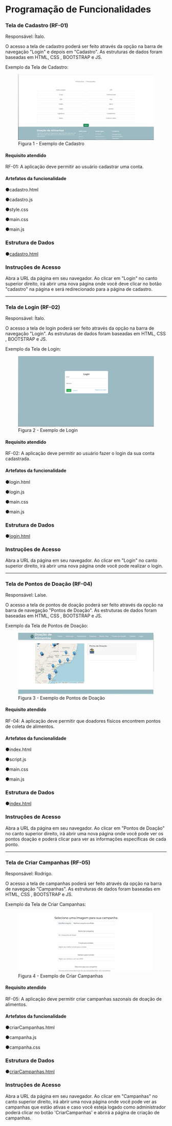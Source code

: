 # Programação de Funcionalidades

### Tela de Cadastro (RF-01)

Responsável: Ítalo.

O acesso a tela de cadastro poderá ser feito através da opção na barra de navegação "Login" e depois em "Cadastro". As estruturas de dados foram baseadas em HTML, CSS , BOOTSTRAP e JS.

Exemplo da Tela de Cadastro:
<figure> 
  <img src="img/cadastro.jpeg">
  <figcaption> Figura 1 - Exemplo de Cadastro
</figure> 

#### Requisito atendido

RF-01: A aplicação deve permitir ao usuário cadastrar uma conta.

#### Artefatos da funcionalidade

●cadastro.html

●cadastro.js

●style.css

●main.css

●main.js

### Estrutura de Dados

●[cadastro.html](https://github.com/ICEI-PUC-Minas-PMV-ADS/pmv-ads-2024-e1-proj-web-t2-ads-e1-grupo2-doacao-de-alimentos/blob/main/codigo-fonte/cadastro/cadastro.html)

### Instruções de Acesso

Abra a URL da página em seu navegador. Ao clicar em "Login" no canto superior direito, irá abrir uma nova página onde você deve clicar no botão "cadastro" na página e será redirecionado para a página de cadastro.

<hr>

### Tela de Login (RF-02)

Responsável: Ítalo.

O acesso a tela de login poderá ser feito através da opção na barra de navegação "Login". As estruturas de dados foram baseadas em HTML, CSS , BOOTSTRAP e JS.

Exemplo da Tela de Login:
<figure> 
  <img src="img/loginNovo.jpeg">
  <figcaption> Figura 2 - Exemplo de Login
</figure> 

#### Requisito atendido

RF-02: A aplicação deve permitir ao usuário fazer o login da sua conta cadastrada.

#### Artefatos da funcionalidade

●login.html

●login.js

●main.css

●main.js

### Estrutura de Dados

●[login.html](https://github.com/ICEI-PUC-Minas-PMV-ADS/pmv-ads-2024-e1-proj-web-t2-ads-e1-grupo2-doacao-de-alimentos/blob/main/codigo-fonte/cadastro/login.html)

### Instruções de Acesso

Abra a URL da página em seu navegador. Ao clicar em "Login" no canto superior direito, irá abrir uma nova página onde você pode realizar o login.

<hr>

### Tela de Pontos de Doação (RF-04)

Responsável: Laíse.

O acesso a tela de pontos de doação poderá ser feito através da opção na barra de navegação "Pontos de Doação". As estruturas de dados foram baseadas em HTML, CSS , BOOTSTRAP e JS.

Exemplo da Tela de Pontos de Doação:
<figure> 
  <img src="img/pontosDeDoacao.jpeg">
  <figcaption> Figura 3 - Exemplo de Pontos de Doação
</figure> 

#### Requisito atendido

RF-04: A aplicação deve permitir que doadores físicos encontrem pontos de coleta de alimentos.

#### Artefatos da funcionalidade

●index.html

●script.js

●main.css

●main.js

### Estrutura de Dados

●[index.html](https://github.com/ICEI-PUC-Minas-PMV-ADS/pmv-ads-2024-e1-proj-web-t2-ads-e1-grupo2-doacao-de-alimentos/blob/main/codigo-fonte/pontos-de-doacao/pontos/index.html)

### Instruções de Acesso

Abra a URL da página em seu navegador. Ao clicar em "Pontos de Doação" no canto superior direito, irá abrir uma nova página onde você pode ver os pontos doação e poderá clicar para ver as informações específicas de cada ponto.

<hr>

### Tela de Criar Campanhas (RF-05)

Responsável: Rodrigo.

O acesso a tela de campanhas poderá ser feito através da opção na barra de navegação "Campanhas". As estruturas de dados foram baseadas em HTML, CSS , BOOTSTRAP e JS.

Exemplo da Tela de Criar Campanhas:
<figure> 
  <img src="img/criarCampanhas.jpeg">
  <figcaption> Figura 4 - Exemplo de Criar Campanhas
</figure> 

#### Requisito atendido

RF-05: A aplicação deve permitir criar campanhas sazonais de doação de alimentos.

#### Artefatos da funcionalidade

●criarCampanhas.html

●campanha.js

●campanha.css


### Estrutura de Dados

●[criarCampanhas.html](https://github.com/ICEI-PUC-Minas-PMV-ADS/pmv-ads-2024-e1-proj-web-t2-ads-e1-grupo2-doacao-de-alimentos/blob/main/codigo-fonte/paginaCampanhas/criarCampanhas.html)

### Instruções de Acesso

Abra a URL da página em seu navegador. Ao clicar em "Campanhas" no canto superior direito, irá abrir uma nova página onde você pode ver as campanhas que estão ativas e caso você esteja logado como administrador poderá clicar no botão 'CriarCampanhas' e abrirá a página de criação de campanhas.
